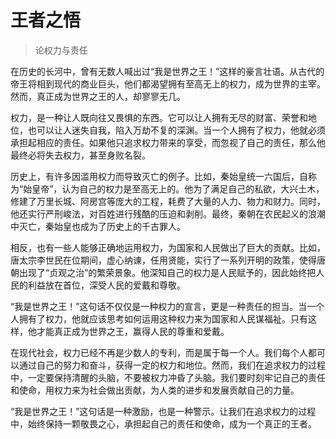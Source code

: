 # 王者之悟
> 论权力与责任

在历史的长河中，曾有无数人喊出过“我是世界之王！”这样的豪言壮语。从古代的帝王将相到现代的商业巨头，他们都渴望拥有至高无上的权力，成为世界的主宰。然而，真正成为世界之王的人，却寥寥无几。

权力，是一种让人既向往又畏惧的东西。它可以让人拥有无尽的财富、荣誉和地位，也可以让人迷失自我，陷入万劫不复的深渊。当一个人拥有了权力，他就必须承担起相应的责任。如果他只追求权力带来的享受，而忽视了自己的责任，那么他最终必将失去权力，甚至身败名裂。

历史上，有许多因滥用权力而导致灭亡的例子。比如，秦始皇统一六国后，自称为“始皇帝”，认为自己的权力是至高无上的。他为了满足自己的私欲，大兴土木，修建了万里长城、阿房宫等庞大的工程，耗费了大量的人力、物力和财力。同时，他还实行严刑峻法，对百姓进行残酷的压迫和剥削。最终，秦朝在农民起义的浪潮中灭亡，秦始皇也成为了历史上的千古罪人。

相反，也有一些人能够正确地运用权力，为国家和人民做出了巨大的贡献。比如，唐太宗李世民在位期间，虚心纳谏，任用贤能，实行了一系列开明的政策，使得唐朝出现了“贞观之治”的繁荣景象。他深知自己的权力是人民赋予的，因此始终把人民的利益放在首位，深受人民的爱戴和尊敬。

“我是世界之王！”这句话不仅仅是一种权力的宣言，更是一种责任的担当。当一个人拥有了权力，他就应该思考如何运用这种权力来为国家和人民谋福祉。只有这样，他才能真正成为世界之王，赢得人民的尊重和爱戴。

在现代社会，权力已经不再是少数人的专利，而是属于每一个人。我们每个人都可以通过自己的努力和奋斗，获得一定的权力和地位。然而，我们在追求权力的过程中，一定要保持清醒的头脑，不要被权力冲昏了头脑。我们要时刻牢记自己的责任和使命，用权力来为社会做出贡献，为人类的进步和发展贡献自己的力量。

“我是世界之王！”这句话是一种激励，也是一种警示。让我们在追求权力的过程中，始终保持一颗敬畏之心，承担起自己的责任和使命，成为一个真正的王者。